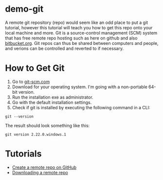 # demo-git
A remote git repository (repo) would seem like an odd place to put a git tutorial, however this tutorial will teach you how to get this repo onto your local machine and more. Git is a source-control management (SCM) system that has free remote repo hosting such as here on github and also [bitbucket.org](https://bitbucket.org). Git repos can thus be shared between computers and people, and verions can be controlled and reverted to if necessary.

How to Get Git
=

1. Go to [git-scm.com](https://git-scm.com/)
2. Download for your operating system. I'm going with a non-portable 64-bit version.
3. Run the installation exe as administrator.
4. Go with the default installation settings.
5. Check if git is installed by executing the following command in a CLI:

```
git --version
```
The result should look something like this:
```
git version 2.22.0.windows.1
```

Tutorials
=
- [Create a remote repo on GitHub](./tutorials/create-github-repo/create-github-repo.md)
- [Downloading a remote repo](./tutorials/download-remote-repo/download-remote-repo.md)